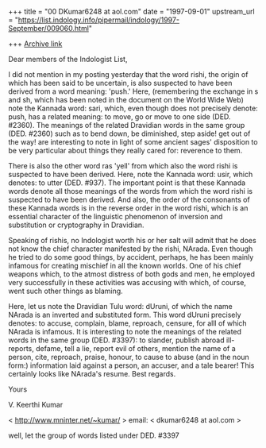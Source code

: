 +++
title = "00 DKumar6248 at aol.com"
date = "1997-09-01"
upstream_url = "https://list.indology.info/pipermail/indology/1997-September/009060.html"

+++
[Archive link](https://list.indology.info/pipermail/indology/1997-September/009060.html)

Dear members of the Indologist List,

I did not mention in my posting yesterday that the word rishi, the origin of
which has been said to be uncertain, is also suspected to have been derived
from a word meaning: 'push.'  Here, (remembering the exchange in s and sh,
which has been noted in the document on the World Wide Web) note the Kannada
word: sari, which, even though does not precisely denote: push, has a related
meaning: to move, go or move to one side (DED. #2360). The meanings of the
related Dravidian words in the same group (DED. #2360) such as to bend down,
be diminished, step aside! get out of the way! are interesting to note in
light of some ancient sages' disposition to be very particular about things
they really cared for: reverence to them.

There is also the other word ras 'yell'  from which also the word rishi is
suspected to have been derived. Here, note the Kannada word: usir, which
denotes: to utter (DED. #937). The important point is that these Kannada
words denote all those meanings of the words from which the word rishi is
suspected to have been derived. And also, the order of the consonants of
these Kannada words is in the reverse order in the word rishi, which is an
essential character of the linguistic phenomenon of inversion and
substitution or cryptography in Dravidian.      

Speaking of rishis, no Indologist worth his or her salt will admit that he
does not know the chief character manifested by the rishi, NArada. Even
though he tried to do some good things, by accident, perhaps, he has been
mainly infamous for creating mischief  in all the known worlds. One of his
chief weapons which, to the atmost distress of both gods and men, he employed
very successfully in these activities was accusing with which, of course,
went such other things as blaming.

Here, let us note the Dravidian Tulu word: dUruni, of which the name NArada
is an inverted and substituted form. This word dUruni precisely denotes: to
accuse, complain, blame, reproach, censure, for alll of which NArada is
infamous. It is interesting to note the meanings of the related words in the
same group (DED. #3397): to slander,  publish abroad ill-reports, defame,
tell a lie, report evil of others, mention the name of a person, cite,
reproach, praise, honour, to cause to abuse (and in the noun form:)
information laid against a person, an accuser, and a tale bearer!  This
certainly looks like NArada's resume. Best regards.

Yours

V. Keerthi Kumar

<  http://www.mninter.net/~kumar/  >
email:  <  dkumar6248 at aol.com  >  







well, let the group of words listed under DED. #3397  




